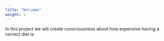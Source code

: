 ```yaml
---
title: "Welcome"
weight: 1
---
```


In this project we will create consciousness about how expensive having a correct diet is
